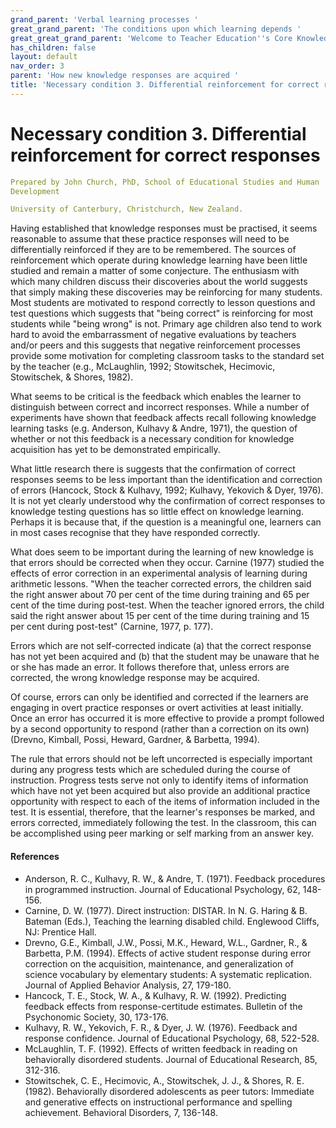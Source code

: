 ```yaml
---
grand_parent: 'Verbal learning processes '
great_grand_parent: 'The conditions upon which learning depends '
great_great_grand_parent: 'Welcome to Teacher Education''s Core Knowledge and Skills.'
has_children: false
layout: default
nav_order: 3
parent: 'How new knowledge responses are acquired '
title: 'Necessary condition 3. Differential reinforcement for correct responses '
---
```

# Necessary condition 3. Differential reinforcement for correct responses


```yaml
Prepared by John Church, PhD, School of Educational Studies and Human
Development

University of Canterbury, Christchurch, New Zealand.
```


Having established that knowledge responses must be practised, it seems
reasonable to assume that these practice responses will need to be
differentially reinforced if they are to be remembered. The sources of
reinforcement which operate during knowledge learning have been little
studied and remain a matter of some conjecture. The enthusiasm with
which many children discuss their discoveries about the world suggests
that simply making these discoveries may be reinforcing for many
students. Most students are motivated to respond correctly to lesson
questions and test questions which suggests that "being correct" is
reinforcing for most students while "being wrong" is not. Primary age
children also tend to work hard to avoid the embarrassment of negative
evaluations by teachers and/or peers and this suggests that negative
reinforcement processes provide some motivation for completing classroom
tasks to the standard set by the teacher (e.g., McLaughlin, 1992;
Stowitschek, Hecimovic, Stowitschek, & Shores, 1982).

What seems to be critical is the feedback which enables the learner to
distinguish between correct and incorrect responses. While a number of
experiments have shown that feedback affects recall following knowledge
learning tasks (e.g. Anderson, Kulhavy & Andre, 1971), the question of
whether or not this feedback is a necessary condition for knowledge
acquisition has yet to be demonstrated empirically.

What little research there is suggests that the confirmation of correct
responses seems to be less important than the identification and
correction of errors (Hancock, Stock & Kulhavy, 1992; Kulhavy, Yekovich
& Dyer, 1976). It is not yet clearly understood why the confirmation of
correct responses to knowledge testing questions has so little effect on
knowledge learning. Perhaps it is because that, if the question is a
meaningful one, learners can in most cases recognise that they have
responded correctly.

What does seem to be important during the learning of new knowledge is
that errors should be corrected when they occur. Carnine (1977) studied
the effects of error correction in an experimental analysis of learning
during arithmetic lessons. "When the teacher corrected errors, the
children said the right answer about 70 per cent of the time during
training and 65 per cent of the time during post-test. When the teacher
ignored errors, the child said the right answer about 15 per cent of the
time during training and 15 per cent during post-test" (Carnine, 1977,
p. 177).

Errors which are not self-corrected indicate (a) that the correct
response has not yet been acquired and (b) that the student may be
unaware that he or she has made an error. It follows therefore that,
unless errors are corrected, the wrong knowledge response may be
acquired.

Of course, errors can only be identified and corrected if the learners
are engaging in overt practice responses or overt activities at least
initially. Once an error has occurred it is more effective to provide a
prompt followed by a second opportunity to respond (rather than a
correction on its own) (Drevno, Kimball, Possi, Heward, Gardner, &
Barbetta, 1994).

The rule that errors should not be left uncorrected is especially
important during any progress tests which are scheduled during the
course of instruction. Progress tests serve not only to identify items
of information which have not yet been acquired but also provide an
additional practice opportunity with respect to each of the items of
information included in the test. It is essential, therefore, that the
learner's responses be marked, and errors corrected, immediately
following the test. In the classroom, this can be accomplished using
peer marking or self marking from an answer key.


#### References

-   Anderson, R. C., Kulhavy, R. W., & Andre, T. (1971). Feedback
    procedures in programmed instruction. Journal of Educational
    Psychology, 62, 148-156.
-   Carnine, D. W. (1977). Direct instruction: DISTAR. In N. G. Haring
    & B. Bateman (Eds.), Teaching the learning disabled child. Englewood
    Cliffs, NJ: Prentice Hall.
-   Drevno, G.E., Kimball, J.W., Possi, M.K., Heward, W.L., Gardner, R.,
    & Barbetta, P.M. (1994). Effects of active student response during
    error correction on the acquisition, maintenance, and generalization
    of science vocabulary by elementary students: A systematic
    replication. Journal of Applied Behavior Analysis, 27, 179-180.
-   Hancock, T. E., Stock, W. A., & Kulhavy, R. W. (1992). Predicting
    feedback effects from response-certitude estimates. Bulletin of the
    Psychonomic Society, 30, 173-176.
-   Kulhavy, R. W., Yekovich, F. R., & Dyer, J. W. (1976). Feedback and
    response confidence. Journal of Educational Psychology, 68, 522-528.
-   McLaughlin, T. F. (1992). Effects of written feedback in reading on
    behaviorally disordered students. Journal of Educational Research,
    85, 312-316.
-   Stowitschek, C. E., Hecimovic, A., Stowitschek, J. J., &
    Shores, R. E. (1982). Behaviorally disordered adolescents as peer
    tutors: Immediate and generative effects on instructional
    performance and spelling achievement. Behavioral Disorders, 7,
    136-148.
